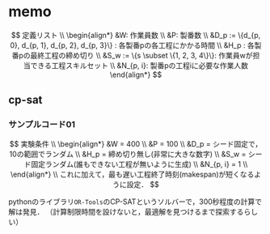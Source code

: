# memo

$$
定義リスト \\
\begin{align*}
&W: 作業員数 \\
&P: 製番数 \\
&D_p := \{d_{p, 0}, d_{p, 1}, d_{p, 2}, d_{p, 3}\} : 各製番pの各工程にかかる時間 \\
&H_p : 各製番pの最終工程の締め切り \\
&S_w := \{s \subset \{1, 2, 3, 4\}\}: 作業員wが担当できる工程スキルセット \\
&N_{p, i}: 製番pの工程iに必要な作業人数
\end{align*}
$$

## cp-sat

### サンプルコード01

$$
実験条件 \\
\begin{align*}
&W = 400 \\
&P = 100 \\
&D_p = シード固定で，10の範囲でランダム \\
&H_p = 締め切り無し(非常に大きな数字) \\
&S_w = シード固定ランダム(誰もできない工程が無いように生成) \\
&N_{p, i} = 1 \\
\end{align*}
\\
これに加えて，最も遅い工程終了時刻(makespan)が短くなるように設定．
$$

pythonのライブラリ`OR-Tools`のCP-SATというソルバーで，300秒程度の計算で解は発見．
（計算制限時間を設けないと，最適解を見つけるまで探索するらしい）
